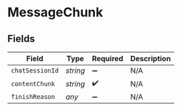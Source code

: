 # MessageChunk


## Fields

| Field              | Type               | Required           | Description        |
| ------------------ | ------------------ | ------------------ | ------------------ |
| `chatSessionId`    | *string*           | :heavy_minus_sign: | N/A                |
| `contentChunk`     | *string*           | :heavy_check_mark: | N/A                |
| `finishReason`     | *any*              | :heavy_minus_sign: | N/A                |